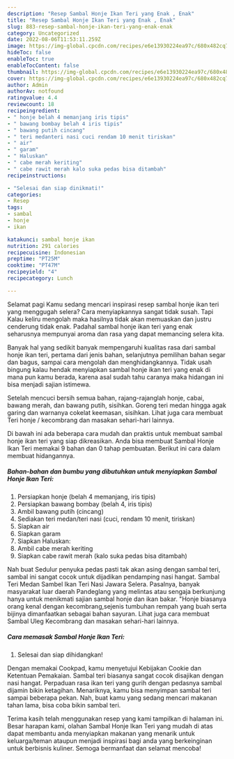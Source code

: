 ```yaml
---
description: "Resep Sambal Honje Ikan Teri yang Enak , Enak"
title: "Resep Sambal Honje Ikan Teri yang Enak , Enak"
slug: 883-resep-sambal-honje-ikan-teri-yang-enak-enak
category: Uncategorized
date: 2022-08-06T11:53:11.259Z
image: https://img-global.cpcdn.com/recipes/e6e13930224ea97c/680x482cq70/sambal-honje-ikan-teri-foto-resep-utama.jpg
hideToc: false
enableToc: true
enableTocContent: false
thumbnail: https://img-global.cpcdn.com/recipes/e6e13930224ea97c/680x482cq70/sambal-honje-ikan-teri-foto-resep-utama.jpg
cover: https://img-global.cpcdn.com/recipes/e6e13930224ea97c/680x482cq70/sambal-honje-ikan-teri-foto-resep-utama.jpg
author: Admin
authorAv: notfound
ratingvalue: 4.4
reviewcount: 18
recipeingredient:
- " honje belah 4 memanjang iris tipis"
- " bawang bombay belah 4 iris tipis"
- " bawang putih cincang"
- " teri medanteri nasi cuci rendam 10 menit tiriskan"
- " air"
- " garam"
- " Haluskan"
- " cabe merah keriting"
- " cabe rawit merah kalo suka pedas bisa ditambah"
recipeinstructions:

- "Selesai dan siap dinikmati!"
categories:
- Resep
tags:
- sambal
- honje
- ikan

katakunci: sambal honje ikan 
nutrition: 291 calories
recipecuisine: Indonesian
preptime: "PT25M"
cooktime: "PT47M"
recipeyield: "4"
recipecategory: Lunch

---
```



Selamat pagi Kamu sedang mencari inspirasi resep sambal honje ikan teri yang menggugah selera? Cara menyiapkannya sangat tidak susah. Tapi Kalau keliru mengolah maka hasilnya tidak akan memuaskan dan justru cenderung tidak enak. Padahal sambal honje ikan teri yang enak seharusnya mempunyai aroma dan rasa yang dapat memancing selera kita.


Banyak hal yang sedikit banyak mempengaruhi kualitas rasa dari sambal honje ikan teri, pertama dari jenis bahan, selanjutnya pemilihan bahan segar dan bagus, sampai cara mengolah dan menghidangkannya. Tidak usah bingung kalau hendak menyiapkan sambal honje ikan teri yang enak di mana pun kamu berada, karena asal sudah tahu caranya maka hidangan ini bisa menjadi sajian istimewa.

Setelah mencuci bersih semua bahan, rajang-rajanglah honje, cabai, bawang merah, dan bawang putih, sisihkan. Goreng teri medan hingga agak garing dan warnanya cokelat keemasan, sisihkan. Lihat juga cara membuat Teri honje / kecombrang dan masakan sehari-hari lainnya.


Di bawah ini ada beberapa cara mudah dan praktis untuk membuat sambal honje ikan teri yang siap dikreasikan. Anda bisa membuat Sambal Honje Ikan Teri memakai 9 bahan dan 0 tahap pembuatan. Berikut ini cara dalam membuat hidangannya.

<!--inarticleads1-->

##### Bahan-bahan dan bumbu yang dibutuhkan untuk menyiapkan Sambal Honje Ikan Teri:

1. Persiapkan  honje (belah 4 memanjang, iris tipis)
1. Persiapkan  bawang bombay (belah 4, iris tipis)
1. Ambil  bawang putih (cincang)
1. Sediakan  teri medan/teri nasi (cuci, rendam 10 menit, tiriskan)
1. Siapkan  air
1. Siapkan  garam
1. Siapkan  Haluskan:
1. Ambil  cabe merah keriting
1. Siapkan  cabe rawit merah (kalo suka pedas bisa ditambah)


Nah buat Sedulur penyuka pedas pasti tak akan asing dengan sambal teri, sambal ini sangat cocok untuk dijadikan pendamping nasi hangat. Sambal Teri Medan Sambel Ikan Teri Nasi Jawara Selera. Pasalnya, banyak masyarakat luar daerah Pandeglang yang melintas atau sengaja berkunjung hanya untuk menikmati sajian sambal honje dan ikan bakar. &#34;Honje biasanya orang kenal dengan kecombrang,sejenis tumbuhan rempah yang buah serta bijinya dimanfaatkan sebagai bahan sayuran. Lihat juga cara membuat Sambal Uleg Kecombrang dan masakan sehari-hari lainnya. 

<!--inarticleads2-->

##### Cara memasak Sambal Honje Ikan Teri:


1. Selesai dan siap dihidangkan!

Dengan memakai Cookpad, kamu menyetujui Kebijakan Cookie dan Ketentuan Pemakaian. Sambal teri biasanya sangat cocok disajikan dengan nasi hangat. Perpaduan rasa ikan teri yang gurih dengan pedasnya sambal dijamin bikin ketagihan. Menariknya, kamu bisa menyimpan sambal teri sampai beberapa pekan. Nah, buat kamu yang sedang mencari makanan tahan lama, bisa coba bikin sambal teri. 

Terima kasih telah menggunakan resep yang kami tampilkan di halaman ini. Besar harapan kami, olahan Sambal Honje Ikan Teri yang mudah di atas dapat membantu anda menyiapkan makanan yang menarik untuk keluarga/teman ataupun menjadi inspirasi bagi anda yang berkeinginan untuk berbisnis kuliner. Semoga bermanfaat dan selamat mencoba!
